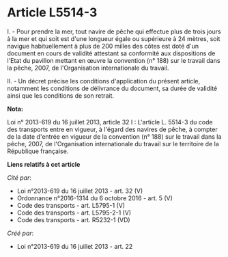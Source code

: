 # Article L5514-3

I. - Pour prendre la mer, tout navire de pêche qui effectue plus de trois jours à la mer et qui soit est d'une longueur égale
ou supérieure à 24 mètres, soit navigue habituellement à plus de 200 milles des côtes est doté d'un document en cours de
validité attestant sa conformité aux dispositions de l'Etat du pavillon mettant en œuvre la convention (n° 188) sur le
travail dans la pêche, 2007, de l'Organisation internationale du travail. 

II. - Un décret précise les conditions d'application du présent article, notamment les conditions de délivrance du document,
sa durée de validité ainsi que les conditions de son retrait.

**Nota:**

Loi n° 2013-619 du 16 juillet 2013, article 32 I : L'article L. 5514-3 du code des transports entre en vigueur, à l'égard des
navires de pêche, à compter de la date d'entrée en vigueur de la convention (n° 188) sur le travail dans la pêche, 2007, de
l'Organisation internationale du travail sur le territoire de la République française.

**Liens relatifs à cet article**

_Cité par_:

  - Loi n°2013-619 du 16 juillet 2013 - art. 32 (V)
  - Ordonnance n°2016-1314 du 6 octobre 2016 - art. 5 (V)
  - Code des transports - art. L5795-1 (V)
  - Code des transports - art. L5795-2-1 (V)
  - Code des transports - art. R5232-1 (VD)

_Créé par_:

  - Loi n°2013-619 du 16 juillet 2013 - art. 22
